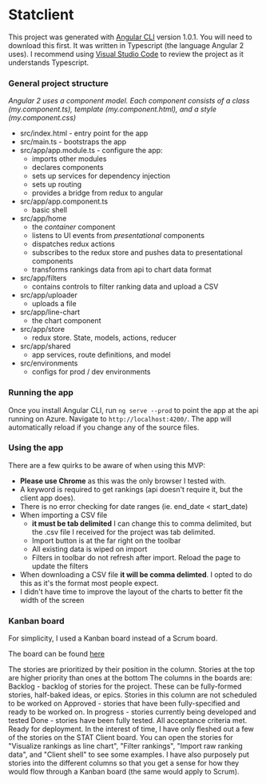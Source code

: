 # Statclient

This project was generated with [Angular CLI](https://github.com/angular/angular-cli) version 1.0.1. You will need to download this first. It was written in Typescript (the language Angular 2 uses). I recommend using [Visual Studio Code](https://code.visualstudio.com/) to review the project as it understands Typescript.


### General project structure

_Angular 2 uses a component model. Each component consists of a class (my.component.ts), template (my.component.html), and a style (my.component.css)_

* src/index.html - entry point for the app
* src/main.ts - bootstraps the app
* src/app/app.module.ts - configure the app:
  * imports other modules
  * declares components
  * sets up services for dependency injection
  * sets up routing
  * provides a bridge from redux to angular
* src/app/app.component.ts
  * basic shell
* src/app/home
  * the _container_ component
  * listens to UI events from _presentational_ components
  * dispatches redux actions
  * subscribes to the redux store and pushes data to presentational components
  * transforms rankings data from api to chart data format
* src/app/filters
  * contains controls to filter ranking data and upload a CSV
* src/app/uploader
  * uploads a file
* src/app/line-chart
  * the chart component
* src/app/store
  * redux store. State, models, actions, reducer
* src/app/shared
  * app services, route definitions, and model
* src/environments
  * configs for prod / dev environments

### Running the app

Once you install Angular CLI, run `ng serve --prod` to point the app at the api running on Azure. Navigate to `http://localhost:4200/`. The app will automatically reload if you change any of the source files.

### Using the app

There are a few quirks to be aware of when using this MVP:
* **Please use Chrome** as this was the only browser I tested with.
* A keyword is required to get rankings (api doesn't require it, but the client app does).
* There is no error checking for date ranges (ie. end_date < start_date)
* When importing a CSV file
  * **it must be tab delimited** I can change this to comma delimited, but the .csv file I received for the project was tab delimited. 
  * Import button is at the far right on the toolbar
  * All existing data is wiped on import
  * Filters in toolbar do not refresh after import. Reload the page to update the filters
* When downloading a CSV file **it will be comma delimted**. I opted to do this as it's the format most people expect.
* I didn't have time to improve the layout of the charts to better fit the width of the screen

### Kanban board
For simplicity, I used a Kanban board instead of a Scrum board. 

The board can be found [here](https://trello.com/b/fBrbM6Of/stat-client)

The stories are prioritized by their position in the column. Stories at the top are higher priority than ones at the bottom
The columns in the boards are:
Backlog - backlog of stories for the project. These can be fully-formed stories, half-baked ideas, or epics. Stories in this column are not scheduled to be worked on
Approved - stories that have been fully-specified and ready to be worked on.
In progress - stories currently being developed and tested
Done - stories have been fully tested. All acceptance criteria met. Ready for deployment.
In the interest of time, I have only fleshed out a few of the stories on the STAT Client board. You can open the stories for "Visualize rankings as line chart", "Filter rankings", "Import raw ranking data", and "Client shell" to see some examples.  I have also purposely put stories into the different columns so that you get a sense for how they would flow through a Kanban board (the same would apply to Scrum).


